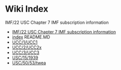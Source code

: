 # Wiki Index
IMF/22 USC Chapter 7 IMF subscription information

- [ IMF/22 USC Chapter 7 IMF subscription information  ]( https://github.com/jnorthrup/CornellLaw/blob/main/docs/IMF/22%20USC%20Chapter%207%20IMF%20subscription%20information.md )
- [index](index.md)
README.MD
- [UCC/1/UCC1](UCC/1/UCC1.md)
- [UCC/2/UCC2x](UCC/2/UCC2x.md)
- [UCC/3/UCC3](UCC/3/UCC3.md)
- [USC/15/1939](USC/15/1939.md)
- [USC/50/53/twea](USC/50/53/twea.md)
